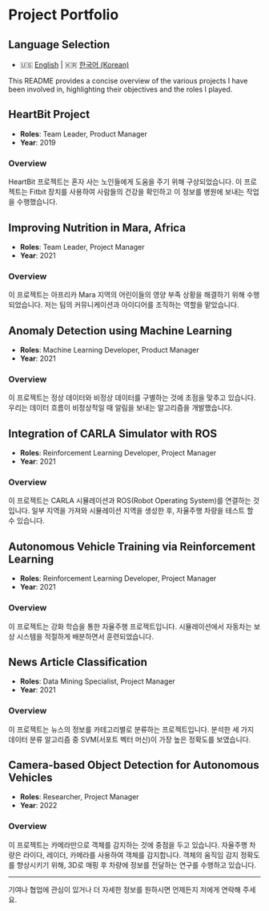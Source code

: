 # Project Portfolio

## Language Selection
- :us: [English](#project-portfolio) | :kr: [한국어 (Korean)](README.ko.md)

This README provides a concise overview of the various projects I have been involved in, highlighting their objectives and the roles I played.

## HeartBit Project
- **Roles**: Team Leader, Product Manager
- **Year**: 2019

### Overview
HeartBit 프로젝트는 혼자 사는 노인들에게 도움을 주기 위해 구상되었습니다. 이 프로젝트는 Fitbit 장치를 사용하여 사람들의 건강을 확인하고 이 정보를 병원에 보내는 작업을 수행했습니다.

## Improving Nutrition in Mara, Africa
- **Roles**: Team Leader, Project Manager
- **Year**: 2021

### Overview
이 프로젝트는 아프리카 Mara 지역의 어린이들의 영양 부족 상황을 해결하기 위해 수행되었습니다. 저는 팀의 커뮤니케이션과 아이디어를 조직하는 역할을 맡았습니다.

## Anomaly Detection using Machine Learning
- **Roles**: Machine Learning Developer, Product Manager
- **Year**: 2021

### Overview
이 프로젝트는 정상 데이터와 비정상 데이터를 구별하는 것에 초점을 맞추고 있습니다. 우리는 데이터 흐름이 비정상적일 때 알림을 보내는 알고리즘을 개발했습니다.

## Integration of CARLA Simulator with ROS
- **Roles**: Reinforcement Learning Developer, Project Manager
- **Year**: 2021

### Overview
이 프로젝트는 CARLA 시뮬레이션과 ROS(Robot Operating System)를 연결하는 것입니다. 일부 지역을 가져와 시뮬레이션 지역을 생성한 후, 자율주행 차량을 테스트 할 수 있습니다.

## Autonomous Vehicle Training via Reinforcement Learning
- **Roles**: Reinforcement Learning Developer, Project Manager
- **Year**: 2021

### Overview
이 프로젝트는 강화 학습을 통한 자율주행 프로젝트입니다. 시뮬레이션에서 자동차는 보상 시스템을 적절하게 배분하면서 훈련되었습니다.

## News Article Classification
- **Roles**: Data Mining Specialist, Project Manager
- **Year**: 2021

### Overview
이 프로젝트는 뉴스의 정보를 카테고리별로 분류하는 프로젝트입니다. 분석한 세 가지 데이터 분류 알고리즘 중 SVM(서포트 벡터 머신)이 가장 높은 정확도를 보였습니다.

## Camera-based Object Detection for Autonomous Vehicles
- **Roles**: Researcher, Project Manager
- **Year**: 2022

### Overview
이 프로젝트는 카메라만으로 객체를 감지하는 것에 중점을 두고 있습니다. 자율주행 차량은 라이다, 레이더, 카메라를 사용하여 객체를 감지합니다. 객체의 움직임 감지 정확도를 향상시키기 위해, 3D로 매핑 후 차량에 정보를 전달하는 연구를 수행하고 있습니다.

---

기여나 협업에 관심이 있거나 더 자세한 정보를 원하시면 언제든지 저에게 연락해 주세요.
